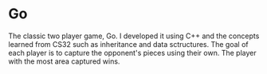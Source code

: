 # Go
The classic two player game, Go. I developed it using C++ and the concepts learned from CS32 such as inheritance and data sctructures.
The goal of each player is to capture the opponent's pieces using their own. The player with the most area captured wins. 

